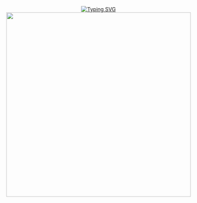 <div style="position: relative; display: inline-block; text-align: center;">
<a href="https://git.io/typing-svg"><img src="https://readme-typing-svg.herokuapp.com?font=Fira+Code&pause=1000&color=13EAF7&background=000001B6&center=true&vCenter=true&random=true&width=1000&lines=WELLCOME+TO+MY+PROFILE" alt="Typing SVG" /></a>
  <div style="position: absolute; top: 20px; left: 0; width: 100%; color: white; font-weight: bold; font-size: 24px;">
</div>
  <img src="https://www.xtrafondos.com/wallpapers/casa-kame-de-dragon-ball-3963.jpg" width="500"/>
</div>

